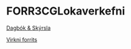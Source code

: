 # FORR3CGLokaverkefni

[Dagbók & Skýrsla](https://github.com/PanamaP/FORR3CGLokaverkefni/blob/main/dagbok.md)

[Virkni forrits](https://www.youtube.com/watch?v=dfXosLCZ_vY&feature=youtu.be)

